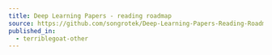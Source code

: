 ```yaml
---
title: Deep Learning Papers - reading roadmap
source: https://github.com/songrotek/Deep-Learning-Papers-Reading-Roadmap
published_in:
  - terriblegoat-other
---
```

